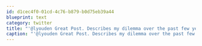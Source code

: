 ```yaml
---
id: d1cec4f0-01cd-4c76-b879-b0d75eb39a44
blueprint: text
category: twitter
title: "'@lyouden Great Post. Describes my dilemma over the past few years (which I finally acted on in August)"
caption: "'@lyouden Great Post. Describes my dilemma over the past few years (which I finally acted on in August)"
---
```

